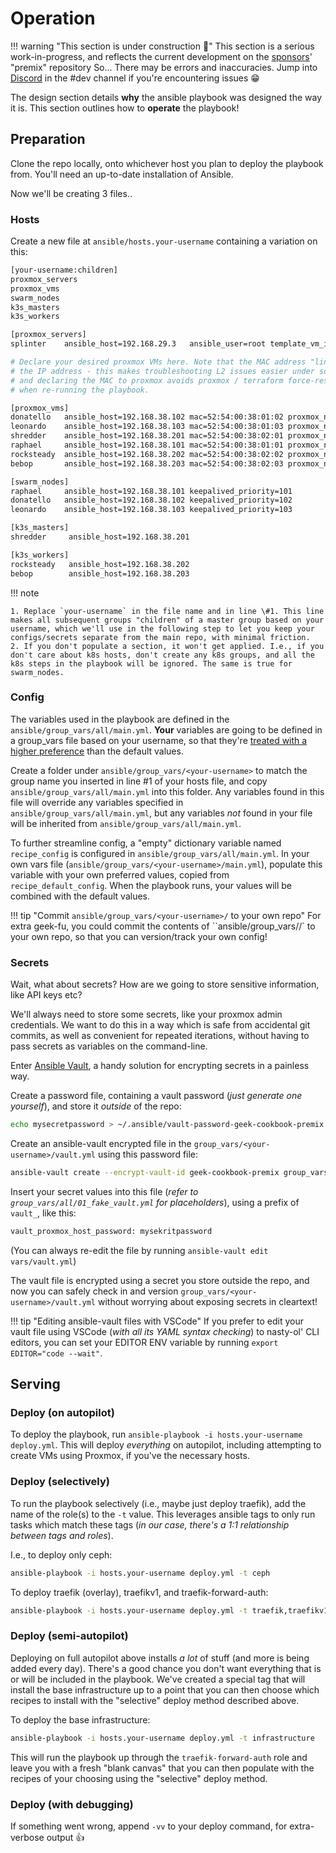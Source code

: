 # Operation

!!! warning "This section is under construction :hammer:"
    This section is a serious work-in-progress, and reflects the current development on the [sponsors](https://github.com/sponsors/funkypenguin)' "premix" repository
    So... There may be errors and inaccuracies. Jump into [Discord](http://chat.funkypenguin.co.nz) in the #dev channel if you're encountering issues 😁

The design section details **why** the ansible playbook was designed the way it is. This section outlines how to **operate** the playbook!

## Preparation

Clone the repo locally, onto whichever host you plan to deploy the playbook from. You'll need an up-to-date installation of Ansible.

Now we'll be creating 3 files..

### Hosts

Create a new file at `ansible/hosts.your-username` containing a variation on this:

```bash
[your-username:children]
proxmox_servers
proxmox_vms
swarm_nodes
k3s_masters
k3s_workers

[proxmox_servers]
splinter    ansible_host=192.168.29.3   ansible_user=root template_vm_id=201

# Declare your desired proxmox VMs here. Note that the MAC address "lines up" with_
# the IP address - this makes troubleshooting L2 issues easier under some circumstances,
# and declaring the MAC to proxmox avoids proxmox / terraform force-restarting the VMs
# when re-running the playbook.

[proxmox_vms]
donatello   ansible_host=192.168.38.102 mac=52:54:00:38:01:02 proxmox_node=splinter
leonardo    ansible_host=192.168.38.103 mac=52:54:00:38:01:03 proxmox_node=splinter
shredder    ansible_host=192.168.38.201 mac=52:54:00:38:02:01 proxmox_node=splinter
raphael     ansible_host=192.168.38.101 mac=52:54:00:38:01:01 proxmox_node=splinter
rocksteady  ansible_host=192.168.38.202 mac=52:54:00:38:02:02 proxmox_node=splinter
bebop       ansible_host=192.168.38.203 mac=52:54:00:38:02:03 proxmox_node=splinter

[swarm_nodes]
raphael     ansible_host=192.168.38.101 keepalived_priority=101 
donatello   ansible_host=192.168.38.102 keepalived_priority=102
leonardo    ansible_host=192.168.38.103 keepalived_priority=103

[k3s_masters]
shredder     ansible_host=192.168.38.201

[k3s_workers]
rocksteady   ansible_host=192.168.38.202
bebop        ansible_host=192.168.38.203
```

!!! note

    1. Replace `your-username` in the file name and in line \#1. This line makes all subsequent groups "children" of a master group based on your username, which we'll use in the following step to let you keep your configs/secrets separate from the main repo, with minimal friction.
    2. If you don't populate a section, it won't get applied. I.e., if you don't care about k8s hosts, don't create any k8s groups, and all the k8s steps in the playbook will be ignored. The same is true for swarm_nodes.

### Config

The variables used in the playbook are defined in the `ansible/group_vars/all/main.yml`. **Your** variables are going to be defined in a group_vars file based on your username, so that they're [treated with a higher preference](https://docs.ansible.com/ansible/latest/user_guide/playbooks_variables.html#variable-precedence-where-should-i-put-a-variable) than the default values.

Create a folder under `ansible/group_vars/<your-username>` to match the group name you inserted in line \#1 of your hosts file, and copy `ansible/group_vars/all/main.yml` into this folder. Any variables found in this file will override any variables specified in `ansible/group_vars/all/main.yml`, but any variables _not_ found in your file will be inherited from `ansible/group_vars/all/main.yml`.

To further streamline config, a "empty" dictionary variable named `recipe_config` is configured in `ansible/group_vars/all/main.yml`. In your own vars file (`ansible/group_vars/<your-username>/main.yml`), populate this variable with your own preferred values, copied from `recipe_default_config`. When the playbook runs, your values will be combined with the default values.

!!! tip "Commit `ansible/group_vars/<your-username>/` to your own repo"
    For extra geek-fu, you could commit the contents of ``ansible/group_vars/<your-username>/` to your own repo, so that you can version/track your own config!

### Secrets

Wait, what about secrets? How are we going to store sensitive information, like API keys etc?

We'll always need to store some secrets, like your proxmox admin credentials. We want to do this in a way which is safe from accidental git commits, as well as convenient for repeated iterations, without having to pass secrets as variables on the command-line.

Enter [Ansible Vault](https://docs.ansible.com/ansible/latest/user_guide/vault.html#creating-encrypted-files), a handy solution for encrypting secrets in a painless way.

Create a password file, containing a vault password (*just generate one yourself*), and store it _outside_ of the repo:

```bash
echo mysecretpassword > ~/.ansible/vault-password-geek-cookbook-premix
```

Create an ansible-vault encrypted file in the `group_vars/<your-username>/vault.yml` using this password file:

```bash
ansible-vault create --encrypt-vault-id geek-cookbook-premix group_vars/<your-username>/vault.yml
```

Insert your secret values into this file (*refer to `group_vars/all/01_fake_vault.yml` for placeholders*), using a prefix of `vault_`, like this:

```bash
vault_proxmox_host_password: mysekritpassword
```

(You can always re-edit the file by running `ansible-vault edit vars/vault.yml`)

The vault file is encrypted using a secret you store outside the repo, and now you can safely check in and version `group_vars/<your-username>/vault.yml` without worrying about exposing secrets in cleartext!

!!! tip "Editing ansible-vault files with VSCode"
    If you prefer to edit your vault file using VSCode (*with all its YAML syntax checking*) to nasty-ol' CLI editors, you can set your EDITOR ENV variable by running `export EDITOR="code --wait"`.

## Serving

### Deploy (on autopilot)

To deploy the playbook, run `ansible-playbook -i hosts.your-username deploy.yml`. This will deploy _everything_ on autopilot, including attempting to create VMs using Proxmox, if you've the necessary hosts.

### Deploy (selectively)

To run the playbook selectively (i.e., maybe just deploy traefik), add the name of the role(s) to the `-t` value. This leverages ansible tags to only run tasks which match these tags (*in our case, there's a 1:1 relationship between tags and roles*).

I.e., to deploy only ceph:

```bash
ansible-playbook -i hosts.your-username deploy.yml -t ceph
```

To deploy traefik (overlay), traefikv1, and traefik-forward-auth:

```bash
ansible-playbook -i hosts.your-username deploy.yml -t traefik,traefikv1,traefik-forward-auth
```

### Deploy (semi-autopilot)

Deploying on full autopilot above installs _a lot_ of stuff (and more is being added every day). There's a good chance you don't want everything that is or will be included in the playbook. We've created a special tag that will install the base infrastructure up to a point that you can then choose which recipes to install with the "selective" deploy method described above.

To deploy the base infrastructure:

```bash
ansible-playbook -i hosts.your-username deploy.yml -t infrastructure
```

This will run the playbook up through the `traefik-forward-auth` role and leave you with a fresh "blank canvas" that you can then populate with the recipes of your choosing using the "selective" deploy method.

### Deploy (with debugging)

If something went wrong, append `-vv` to your deploy command, for extra-verbose output :thumbsup:
